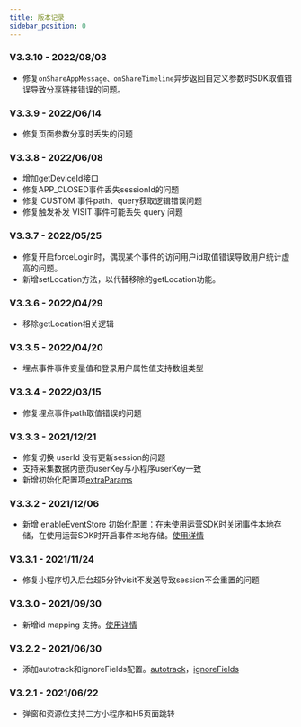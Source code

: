 ```yaml
---
title: 版本记录
sidebar_position: 0
---
```

### V3.3.10 - 2022/08/03

* 修复`onShareAppMessage、onShareTimeline`异步返回自定义参数时SDK取值错误导致分享链接错误的问题。

### V3.3.9 - 2022/06/14

* 修复页面参数分享时丢失的问题

### V3.3.8 - 2022/06/08

* 增加getDeviceId接口
* 修复APP_CLOSED事件丢失sessionId的问题
* 修复 CUSTOM 事件path、query获取逻辑错误问题
* 修复触发补发 VISIT 事件可能丢失 query 问题

### V3.3.7 - 2022/05/25

* 修复开启forceLogin时，偶现某个事件的访问用户id取值错误导致用户统计虚高的问题。
* 新增setLocation方法，以代替移除的getLocation功能。

### V3.3.6 - 2022/04/29

* 移除getLocation相关逻辑

### V3.3.5 - 2022/04/20

* 埋点事件事件变量值和登录用户属性值支持数组类型

### V3.3.4 - 2022/03/15

* 修复埋点事件path取值错误的问题

### V3.3.3 - 2021/12/21

* 修复切换 userId 没有更新session的问题
* 支持采集数据内嵌页userKey与小程序userKey一致
* 新增初始化配置项[extraParams](/docs/miniprogram/3.3/initSettings#extraparams)

### V3.3.2 - 2021/12/06

* 新增 enableEventStore 初始化配置：在未使用运营SDK时关闭事件本地存储，在使用运营SDK时开启事件本地存储。[使用详情](/docs/miniprogram/3.3/initSettings#enableeventstore)

### V3.3.1 - 2021/11/24

* 修复小程序切入后台超5分钟visit不发送导致session不会重置的问题

### V3.3.0 - 2021/09/30

* 新增id mapping 支持。[使用详情](/docs/miniprogram/3.3/initSettings#enableidmapping)

### V3.2.2 - 2021/06/30

* 添加autotrack和ignoreFields配置。[autotrack](/docs/miniprogram/3.3/initSettings#autotrack)，[ignoreFields](/docs/miniprogram/3.3/initSettings#ignorefields)

### V3.2.1 - 2021/06/22

* 弹窗和资源位支持三方小程序和H5页面跳转
